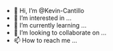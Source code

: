 - 👋 Hi, I’m @Kevin-Cantillo
- 👀 I’m interested in ...
- 🌱 I’m currently learning ...
- 💞️ I’m looking to collaborate on ...
- 📫 How to reach me ...

<!---
Kevin-Cantillo/Kevin-Cantillo is a ✨ special ✨ repository because its `README.md` (this file) appears on your GitHub profile.
You can click the Preview link to take a look at your changes.
--->
